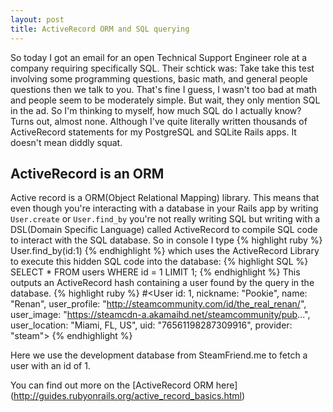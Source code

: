 ```yaml
---
layout: post
title: ActiveRecord ORM and SQL querying
---
```

So today I got an email for an open Technical Support Engineer role at a company requiring specifically SQL. Their schtick was: Take take this test involving some programming questions, basic math, and general people questions then we talk to you. That's fine I guess, I wasn't too bad at math and people seem to be moderately simple. But wait, they only mention SQL in the ad. So I'm thinking to myself, how much SQL do I actually know? Turns out, almost none. Although I've quite literally written thousands of ActiveRecord statements for my PostgreSQL and SQLite Rails apps. It doesn't mean diddly squat.

## ActiveRecord is an ORM
 Active record is a ORM(Object Relational Mapping) library. This means that even though you're interacting with a database in your Rails app by writing `User.create` or `User.find_by` you're not really writing SQL but writing with a DSL(Domain Specific Language) called ActiveRecord to compile SQL code to interact with the SQL database. So in console I type
{% highlight ruby %}
 User.find_by(id:1)
{% endhighlight %}
 which uses the ActiveRecord Library to execute this hidden SQL code into the database:
 {% highlight SQL %}
 SELECT * FROM users WHERE id = 1 LIMIT 1;
 {% endhighlight %}
This outputs an ActiveRecord hash containing a user found by the query in the database.
{% highlight ruby %}
#<User id: 1, nickname: "Pookie", name: "Renan", user_profile: "http://steamcommunity.com/id/the_real_renan/", user_image: "https://steamcdn-a.akamaihd.net/steamcommunity/pub...", user_location: "Miami, FL, US", uid: "76561198287309916", provider: "steam">
{% endhighlight %}

Here we use the development database from SteamFriend.me to fetch a user with an id of 1.

You can find out more on the [ActiveRecord ORM here] (http://guides.rubyonrails.org/active_record_basics.html)

